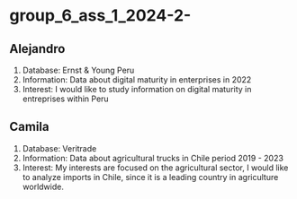 # group_6_ass_1_2024-2-
## Alejandro
1. Database: Ernst & Young Peru
2. Information: Data about digital maturity in enterprises in 2022
3. Interest: I would like to study information on digital maturity in entreprises within Peru

## Camila
1. Database: Veritrade
2. Information: Data about agricultural trucks in Chile period 2019 - 2023
3. Interest: My interests are focused on the agricultural sector, I would like to analyze imports in Chile, since it is a leading country in agriculture worldwide.
